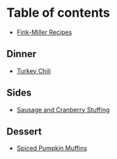# Table of contents

* [Fink-Miller Recipes](README.md)

## Dinner

* [Turkey Chili](dinner/turkey-chili.md)

## Sides

* [Sausage and Cranberry Stuffing](sides/sausage-cranberry-stuffing.md)

## Dessert

* [Spiced Pumpkin Muffins](dessert/spiced-pumpkin-muffins.md)
